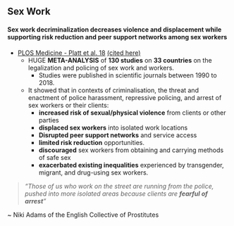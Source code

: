 ## Sex Work

#### Sex work decriminalization decreases violence and displacement while supporting risk reduction and peer support networks among sex workers

*   [PLOS Medicine - Platt et al. 18](https://journals.plos.org/plosmedicine/article?id=10.1371/journal.pmed.1002680) [(cited here)](https://www.reuters.com/article/us-global-women-prostitution/legalizing-prostitution-lowers-violence-and-disease-report-says-idUSKBN1OA28N)
    *   HUGE **META-ANALYSIS** of **130 studies** on **33 countries** on the legalization and policing of sex work and workers.
        *   Studies were published in scientific journals between 1990 to 2018.
    *   It showed that in contexts of criminalisation, the threat and enactment of police harassment, repressive policing, and arrest of sex workers or their clients:
        *   **increased risk of sexual/physical violence** from clients or other parties
        *   **displaced sex workers** into isolated work locations
        *   **Disrupted peer support networks** and service access
        *   **limited risk reduction** opportunities.
        *   **discouraged** sex workers from obtaining and carrying methods of safe sex
        *   **exacerbated existing inequalities** experienced by transgender, migrant, and drug-using sex workers.

> *“Those of us who work on the street are running from the police, pushed into more isolated areas because clients are **fearful of arrest**”*
 
 ~ Niki Adams of the English Collective of Prostitutes
